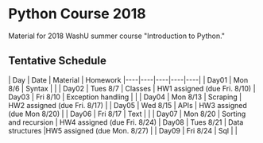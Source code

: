 # Python Course 2018

Material for 2018 WashU summer course "Introduction to Python."

## Tentative Schedule

| Day | Date | Material | Homework
|----|----|----|----|----|
| Day01 | Mon 8/6 | Syntax |     |
| Day02 | Tues 8/7 | Classes | HW1 assigned (due Fri. 8/10)
| Day03 | Fri 8/10 | Exception handling |     |
| Day04 | Mon 8/13 | Scraping | HW2 assigned (due Fri. 8/17)     |
| Day05 | Wed 8/15 | APIs | HW3 assigned (due Mon 8/20)     |
| Day06 | Fri 8/17 | Text |     |
| Day07 | Mon 8/20 | Sorting and recursion | HW4 assigned (due Fri. 8/24) 
| Day08 | Tues 8/21 | Data structures |HW5 assigned (due Mon. 8/27)      |
| Day09 | Fri 8/24 | Sql |     |

